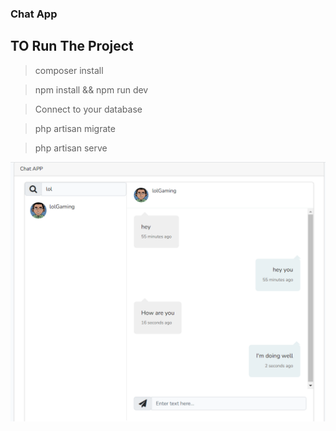 ### Chat App
## TO Run The Project 
> composer install

> npm install && npm run dev

> Connect to your database

> php artisan migrate

> php artisan serve

![My Image](Screenshot.png)

